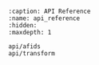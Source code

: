 ```{include} ../README.md
```

```{toctree}
:caption: API Reference
:name: api_reference
:hidden:
:maxdepth: 1

api/afids
api/transform
```